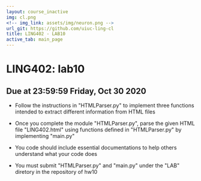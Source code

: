 ```yaml
---
layout: course_inactive
img: cl.png
<!-- img_link: assets/img/neuron.png -->
url_git: https://github.com/uiuc-ling-cl
title: LING402 - LAB10
active_tab: main_page 
---
```


# LING402: lab10
## Due at 23:59:59 Friday, Oct 30 2020

* Follow the instructions in "HTMLParser.py" to implement three functions intended to extract different information from HTML files

* Once you complete the module "HTMLParser.py", parse the given HTML file "LING402.html" using functions defined in "HTMLParser.py" by implementing "main.py" 

* You code should include essential documentations to help others understand what your code does

* You must submit "HTMLParser.py" and "main.py" under the "LAB" diretory in the repository of hw10

